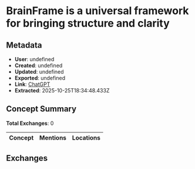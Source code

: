 # BrainFrame is a universal framework for bringing structure and clarity

## Metadata

- **User**: undefined
- **Created**: undefined
- **Updated**: undefined
- **Exported**: undefined
- **Link**: [ChatGPT](undefined)
- **Extracted**: 2025-10-25T18:34:48.433Z

## Concept Summary

**Total Exchanges**: 0

| Concept | Mentions | Locations |
|---------|----------|----------|

## Exchanges

